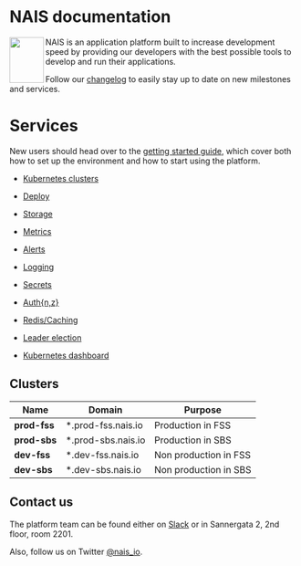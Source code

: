 NAIS documentation
==================
<img align="left" width="60" height="80" src="https://raw.githubusercontent.com/nais/doc/master/documentation/files/_media/nais.png">
NAIS is an application platform built to increase development speed by providing our developers with the best possible tools to develop and run their applications.

Follow our [changelog](/documentation/files/changelog.md) to easily stay up to date on new milestones and services.

Services
========

New users should head over to the [getting started guide](/documentation/files/getting-started/README.md), which cover both how to set up the environment and how to start using the platform. 

* [Kubernetes clusters](/documentation/files/clusters/REAEDME.md)
* [Deploy](/documentation/files/deploy/naisd.md)
* [Storage](/documentation/files/storage/README.md)
* [Metrics](/documentation/files/metrics/README.md)
* [Alerts](/documentation/files/alerts.md)
* [Logging](/documentation/files/logging.md)
* [Secrets](/documentation/files/vault.md)
* [Auth{n,z}](/documentation/files/authnz/README.md)

* [Redis/Caching](/documentation/files/redis.md)
* [Leader election](/documentation/files/leader_election.md)
* [Kubernetes dashboard](/documentation/files/kubernetes_dashboard.md)

## Clusters

| Name            | Domain             | Purpose               |
| --------------- | ------------------ | --------------------- |
| **prod-fss**    | *.prod-fss.nais.io | Production in FSS     |
| **prod-sbs**    | *.prod-sbs.nais.io | Production in SBS     |
| **dev-fss**     | *.dev-fss.nais.io  | Non production in FSS |
| **dev-sbs**     | *.dev-sbs.nais.io  | Non production in SBS |

## Contact us

The platform team can be found either on [Slack](https://nav-it.slack.com/messages/C5KUST8N6/) or in Sannergata 2, 2nd floor, room 2201. 

Also, follow us on Twitter [@nais_io](https://twitter.com/nais_io).
